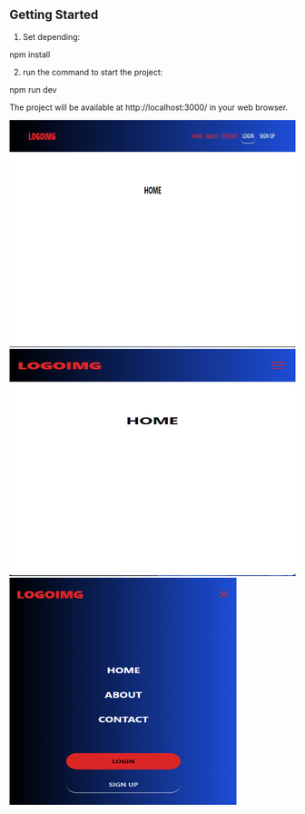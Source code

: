 ## Getting Started

1) Set depending:

npm install

2) run the command to start the project:

npm run dev

The project will be available at http://localhost:3000/ in your web browser.



<img src="https://github.com/LeonidSerafimovich/NavBarNext13React/blob/main/Screenshot%202023-10-06%20123232.png" alt="1" width="600" height="400">

<img src="https://github.com/LeonidSerafimovich/NavBarNext13React/blob/main/Screenshot%202023-10-06%20123251.png" alt="2" width="600" height="400">

<img src="https://github.com/LeonidSerafimovich/NavBarNext13React/blob/main/Screenshot%202023-10-06%20123317.png" alt="3" width="400" height="400">
